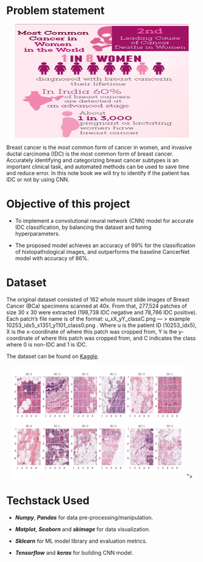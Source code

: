 # Problem statement
<p align="center">
  <img width="460" height="300" src="https://github.com/prathamsingh7/Breast-cancer-classification/blob/main/Images/breast-cancer-facts.jpg">
</p>

Breast cancer is the most common form of cancer in women, and invasive ductal carcinoma (IDC) is the most common form of breast cancer. Accurately identifying and categorizing breast cancer subtypes is an important clinical task, and automated methods can be used to save time and reduce error.
In this note book we will try to identify if the patient has IDC or not by using CNN.

# Objective of this project
- To implement a convolutional neural network (CNN) model for accurate IDC classification, by balancing the dataset and tuning hyperparameters.

- The proposed model achieves an accuracy of 99% for the classification of histopathological images, and outperforms the baseline CancerNet model with accuracy of 86%.

# Dataset
The original dataset consisted of 162 whole mount slide images of Breast Cancer (BCa) specimens scanned at 40x. From that, 277,524 patches of size 30 x 30 were extracted (198,738 IDC negative and 78,786 IDC positive). Each patch’s file name is of the format: u_xX_yY_classC.png — > example 10253_idx5_x1351_y1101_class0.png . Where u is the patient ID (10253_idx5), X is the x-coordinate of where this patch was cropped from, Y is the y-coordinate of where this patch was cropped from, and C indicates the class where 0 is non-IDC and 1 is IDC.

The dataset can be found on [Kaggle](https://www.kaggle.com/datasets/paultimothymooney/breast-histopathology-images). 

<p align="center">
  <img width="460" height="300" src="https://github.com/prathamsingh7/Breast-cancer-classification/blob/main/Images/Dataset.png">
">
</p>

# Techstack Used

- ***Numpy***, ***Pandas*** for data pre-processing/manipulation.

- ***Matplot***, ***Seaborn*** and ***skimage*** for data visualization.

- ***Sklearn*** for ML model library and evaluation metrics.

- ***Tensorflow*** and ***keras*** for building CNN model.
